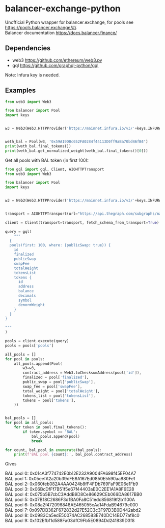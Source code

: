 # balancer-exchange-python
Unofficial Python wrapper for balancer.exchange, for pools see https://pools.balancer.exchange/#/.   
Balancer documentation https://docs.balancer.finance/

## Dependencies
- web3 https://github.com/ethereum/web3.py
- gql https://github.com/graphql-python/gql

Note: Infura key is needed.

## Examples
```python
from web3 import Web3

from balancer import Pool
import keys


w3 = Web3(Web3.HTTPProvider('https://mainnet.infura.io/v3/'+keys.INFURA_ID))


weth_bal = Pool(w3, '0x59A19D8c652FA0284f44113D0ff9aBa70bd46fB4')
print(weth_bal.final_tokens())
print(weth_bal.get_normalized_weight(weth_bal.final_tokens()[0]))
```

Get all pools with BAL token (in first 100):

```python
from gql import gql, Client, AIOHTTPTransport
from web3 import Web3

from balancer import Pool
import keys


w3 = Web3(Web3.HTTPProvider('https://mainnet.infura.io/v3/'+keys.INFURA_ID))


transport = AIOHTTPTransport(url="https://api.thegraph.com/subgraphs/name/balancer-labs/balancer")

client = Client(transport=transport, fetch_schema_from_transport=True)

query = gql(
    """
  {
  pools(first: 100, where: {publicSwap: true}) {
    id
    finalized
    publicSwap
    swapFee
    totalWeight
    tokensList
    tokens {
      id
      address
      balance
      decimals
      symbol
      denormWeight
    }
  }
}

"""
)

pools = client.execute(query)
pools = pools['pools'] 

all_pools = []
for pool in pools:
    all_pools.append(Pool(
        w3=w3,
        contract_address = Web3.toChecksumAddress(pool['id']),
        finalized = pool['finalized'],
        public_swap = pool['publicSwap'],
        swap_fee = pool['swapFee'],
        total_weight = pool['totalWeight'],
        tokens_list = pool['tokensList'],
        tokens = pool['tokens'],
    ))


bal_pools = []
for pool in all_pools:
    for token in pool.final_tokens():
        if token.symbol == 'BAL':
            bal_pools.append(pool)
            break

for count, bal_pool in enumerate(bal_pools):
    print(f'BAL pool {count}:', bal_pool.contract_address)
```

Gives

BAL pool 0: 0x01cA3f774742E0b12E232A9004FA698f45EF04A7              
BAL pool 1: 0x05eefA2a20b39dFE8A167Ed0850E5590aa880Fe1                
BAL pool 2: 0x060feb082A4AA0424b8fF4FDb769FaF9E06e1Fb9               
BAL pool 3: 0x06BcDfFf7B51f5e67f44403aE0C2EE1A1A8F6E28         
BAL pool 4: 0x075b5B7cbC3AddB9D8Ce86629CEb066DA8617BB0         
BAL pool 5: 0x07B18C2686F3d1BA0Fa8C51edc856819f2b1100A      
BAL pool 6: 0x08a2f472096848AE465055cAa14FdaB94679e000       
BAL pool 7: 0x097DB362F672832d27E52C3c3F97D3B0D442abd2    
BAL pool 8: 0x0983Ca5edE50074AC268583E740DC14BD77af8c0         
BAL pool 9: 0x102Efb11d588Fa03dfC9Fb5E0894Dd241839D3f8        
